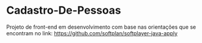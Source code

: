 # Cadastro-De-Pessoas

Projeto de front-end em desenvolvimento com base nas orientações que se encontram no link: https://github.com/softplan/softplayer-java-apply 